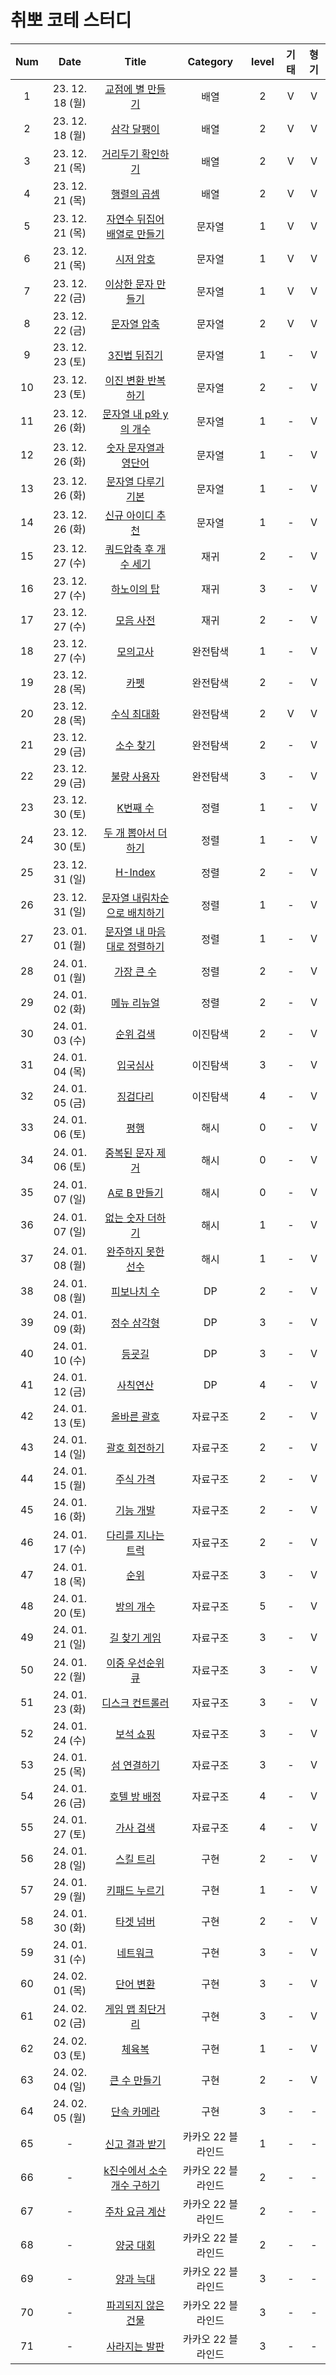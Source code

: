 # 취뽀 코테 스터디
|  Num  |     Date     |                 Title                 |         Category         |   level   |   기태   |   형기   |
| :---: | :----------: | :-----------------------------------: | :----------------------: | :-------: | :-------: | :-------: |
|   1   |  23. 12. 18 (월)  |  [교점에 별 만들기](https://school.programmers.co.kr/learn/courses/30/lessons/87377)  |  배열  |  2  |  V  |  V  |
|   2   |  23. 12. 18 (월)  |  [삼각 달팽이](https://school.programmers.co.kr/learn/courses/30/lessons/68645)  |  배열  |  2  |  V  |  V  |
|   3   |  23. 12. 21 (목)  |  [거리두기 확인하기](https://school.programmers.co.kr/learn/courses/30/lessons/81302)  |  배열  |  2  |  V  |  V  |
|   4   |  23. 12. 21 (목)  |  [행렬의 곱셈](https://school.programmers.co.kr/learn/courses/30/lessons/12949)  |  배열  |  2  |  V  |  V  |
|   5   |  23. 12. 21 (목)  |  [자연수 뒤집어 배열로 만들기](https://school.programmers.co.kr/learn/courses/30/lessons/12932)  |  문자열  |  1  |  V  |  V  |
|   6   |  23. 12. 21 (목)  |  [시저 암호](https://school.programmers.co.kr/learn/courses/30/lessons/12926)  |  문자열  |  1  |  V  |  V  |
|   7   |  23. 12. 22 (금)  |  [이상한 문자 만들기](https://school.programmers.co.kr/learn/courses/30/lessons/12930)  |  문자열  |  1  |  V  |  V  |
|   8   |  23. 12. 22 (금)  |  [문자열 압축](https://school.programmers.co.kr/learn/courses/30/lessons/60057)  |  문자열  |  2  |  V  |  V  |
|   9   |  23. 12. 23 (토)  |  [3진법 뒤집기](https://school.programmers.co.kr/learn/courses/30/lessons/68935)  |  문자열  |  1  |  -  |  V  |
|   10   |  23. 12. 23 (토)  |  [이진 변환 반복하기](https://school.programmers.co.kr/learn/courses/30/lessons/70129)  |  문자열  |  2  |  -  |  V  |
|   11   |  23. 12. 26 (화)  |  [문자열 내 p와 y의 개수](https://school.programmers.co.kr/learn/courses/30/lessons/12916)  |  문자열  |  1  |  -  |  V  |
|   12   |  23. 12. 26 (화)  |  [숫자 문자열과 영단어](https://school.programmers.co.kr/learn/courses/30/lessons/81301)  |  문자열  |  1  |  -  |  V  |
|   13   |  23. 12. 26 (화)  |  [문자열 다루기 기본](https://school.programmers.co.kr/learn/courses/30/lessons/12918)  |  문자열  |  1  |  -  |  V  |
|   14   |  23. 12. 26 (화)  |  [신규 아이디 추천](https://school.programmers.co.kr/learn/courses/30/lessons/72410)  |  문자열  |  1  |  -  |  V  |
|   15   |  23. 12. 27 (수)  |  [쿼드압축 후 개수 세기](https://school.programmers.co.kr/learn/courses/30/lessons/68936)  |  재귀  |  2  |  -  |  V  |
|   16   |  23. 12. 27 (수)  |  [하노이의 탑](https://school.programmers.co.kr/learn/courses/30/lessons/12946)  |  재귀  |  3  |  -  |  V  |
|   17   |  23. 12. 27 (수)  |  [모음 사전](https://school.programmers.co.kr/learn/courses/30/lessons/84512)  |  재귀  |  2  |  -  |  V  |
|   18   |  23. 12. 27 (수)  |  [모의고사](https://school.programmers.co.kr/learn/courses/30/lessons/42840)  |  완전탐색  |  1  |  -  |  V  |
|   19   |  23. 12. 28 (목)  |  [카펫](https://school.programmers.co.kr/learn/courses/30/lessons/42842)  |  완전탐색  |  2  |  -  |  V  |
|   20   |  23. 12. 28 (목)  |  [수식 최대화](https://school.programmers.co.kr/learn/courses/30/lessons/67257)  |  완전탐색  |  2  |  V  |  V  |
|   21   |  23. 12. 29 (금)  |  [소수 찾기](https://school.programmers.co.kr/learn/courses/30/lessons/42839)  |  완전탐색  |  2  |  -  |  V  |
|   22   |  23. 12. 29 (금)  |  [불량 사용자](https://school.programmers.co.kr/learn/courses/30/lessons/64064)  |  완전탐색  |  3  |  -  |  V  |
|   23   |  23. 12. 30 (토)  |  [K번째 수](https://school.programmers.co.kr/learn/courses/30/lessons/42748)  |  정렬  |  1  |  -  |  V  |
|   24   |  23. 12. 30 (토)  |  [두 개 뽑아서 더하기](https://school.programmers.co.kr/learn/courses/30/lessons/68644)  |  정렬  |  1  |  -  |  V  |
|   25   |  23. 12. 31 (일)  |  [H-Index](https://school.programmers.co.kr/learn/courses/30/lessons/42747)  |  정렬  |  2  |  -  |  V  |
|   26   |  23. 12. 31 (일)  |  [문자열 내림차순으로 배치하기](https://school.programmers.co.kr/learn/courses/30/lessons/12917)  |  정렬  |  1  |  -  |  V  |
|   27   |  23. 01. 01 (월)  |  [문자열 내 마음대로 정렬하기](https://school.programmers.co.kr/learn/courses/30/lessons/12915)  |  정렬  |  1  |  -  |  V  |
|   28   |  24. 01. 01 (월)  |  [가장 큰 수](https://school.programmers.co.kr/learn/courses/30/lessons/42746)  |  정렬  |  2  |  -  |  V  |
|   29   |  24. 01. 02 (화)  |  [메뉴 리뉴얼](https://school.programmers.co.kr/learn/courses/30/lessons/72411)  |  정렬  |  2  |  -  |  V  |
|   30   |  24. 01. 03 (수)  |  [순위 검색](https://school.programmers.co.kr/learn/courses/30/lessons/72412)  |  이진탐색  |  2  |  -  |  V  |
|   31   |  24. 01. 04 (목)  |  [입국심사](https://school.programmers.co.kr/learn/courses/30/lessons/43238)  |  이진탐색  |  3  |  -  |  V  |
|   32   |  24. 01. 05 (금)  |  [징검다리](https://school.programmers.co.kr/learn/courses/30/lessons/43236)  |  이진탐색  |  4  |  -  |  V  |
|   33   |  24. 01. 06 (토)  |  [평행](https://school.programmers.co.kr/learn/courses/30/lessons/120875)  |  해시  |  0  |  -  |  V  |
|   34   |  24. 01. 06 (토)  |  [중복된 문자 제거](https://school.programmers.co.kr/learn/courses/30/lessons/120888)  |  해시  |  0  |  -  |  V  |
|   35   |  24. 01. 07 (일)  |  [A로 B 만들기](https://school.programmers.co.kr/learn/courses/30/lessons/120886)  |  해시  |  0  |  -  |  V  |
|   36   |  24. 01. 07 (일)  |  [없는 숫자 더하기](https://school.programmers.co.kr/learn/courses/30/lessons/86051)  |  해시  |  1  |  -  |  V  |
|   37   |  24. 01. 08 (월)  |  [완주하지 못한 선수](https://school.programmers.co.kr/learn/courses/30/lessons/42576)  |  해시  |  1  |  -  |  V  |
|   38   |  24. 01. 08 (월)  |  [피보나치 수](https://school.programmers.co.kr/learn/courses/30/lessons/12945)  |  DP  |  2  |  -  |  V  |
|   39   |  24. 01. 09 (화)  |  [정수 삼각형](https://school.programmers.co.kr/learn/courses/30/lessons/43105)  |  DP  |  3  |  -  |  V  |
|   40   |  24. 01. 10 (수)  |  [등굣길](https://school.programmers.co.kr/learn/courses/30/lessons/42898)  |  DP  |  3  |  -  |  V  |
|   41   |  24. 01. 12 (금)  |  [사칙연산](https://school.programmers.co.kr/learn/courses/30/lessons/1843)  |  DP  |  4  |  -  |  V  |
|   42   |  24. 01. 13 (토)  |  [올바른 괄호](https://school.programmers.co.kr/learn/courses/30/lessons/12909)  |  자료구조  |  2  |  -  |  V  |
|   43   |  24. 01. 14 (일)  |  [괄호 회전하기](https://school.programmers.co.kr/learn/courses/30/lessons/76502)  |  자료구조  |  2  |  -  |  V  |
|   44   |  24. 01. 15 (월)  |  [주식 가격](https://school.programmers.co.kr/learn/courses/30/lessons/42584)  |  자료구조  |  2  |  -  |  V  |
|   45   |  24. 01. 16 (화)  |  [기능 개발](https://school.programmers.co.kr/learn/courses/30/lessons/42586)  |  자료구조  |  2  |  -  |  V  |
|   46   |  24. 01. 17 (수)  |  [다리를 지나는 트럭](https://school.programmers.co.kr/learn/courses/30/lessons/42583)  |  자료구조  |  2  |  -  |  V  |
|   47   |  24. 01. 18 (목)  |  [순위](https://school.programmers.co.kr/learn/courses/30/lessons/49191)  |  자료구조  |  3  |  -  |  V  |
|   48   |  24. 01. 20 (토)  |  [방의 개수](https://school.programmers.co.kr/learn/courses/30/lessons/49190)  |  자료구조  |  5  |  -  |  V  |
|   49   |  24. 01. 21 (일)  |  [길 찾기 게임](https://school.programmers.co.kr/learn/courses/30/lessons/42892)  |  자료구조  |  3  |  -  |  V  |
|   50   |  24. 01. 22 (월)  |  [이중 우선순위 큐](https://school.programmers.co.kr/learn/courses/30/lessons/42628)  |  자료구조  |  3  |  -  |  V  |
|   51   |  24. 01. 23 (화)  |  [디스크 컨트롤러](https://school.programmers.co.kr/learn/courses/30/lessons/42627)  |  자료구조  |  3  |  -  |  V  |
|   52   |  24. 01. 24 (수)  |  [보석 쇼핑](https://school.programmers.co.kr/learn/courses/30/lessons/67258)  |  자료구조  |  3  |  -  |  V  |
|   53   |  24. 01. 25 (목)  |  [섬 연결하기](https://school.programmers.co.kr/learn/courses/30/lessons/42861)  |  자료구조  |  3  |  -  |  V  |
|   54   |  24. 01. 26 (금)  |  [호텔 방 배정](https://school.programmers.co.kr/learn/courses/30/lessons/64063)  |  자료구조  |  4  |  -  |  V  |
|   55   |  24. 01. 27 (토)  |  [가사 검색](https://school.programmers.co.kr/learn/courses/30/lessons/60060)  |  자료구조  |  4  |  -  |  V  |
|   56   |  24. 01. 28 (일)  |  [스킬 트리](https://school.programmers.co.kr/learn/courses/30/lessons/49993)  |  구현  |  2  |  -  |  V  |
|   57   |  24. 01. 29 (월)  |  [키패드 누르기](https://school.programmers.co.kr/learn/courses/30/lessons/67256)  |  구현  |  1  |  -  |  V  |
|   58   |  24. 01. 30 (화)  |  [타겟 넘버](https://school.programmers.co.kr/learn/courses/30/lessons/43165)  |  구현  |  2  |  -  |  V  |
|   59   |  24. 01. 31 (수)  |  [네트워크](https://school.programmers.co.kr/learn/courses/30/lessons/43162)  |  구현  |  3  |  -  |  V  |
|   60   |  24. 02. 01 (목)  |  [단어 변환](https://school.programmers.co.kr/learn/courses/30/lessons/43163)  |  구현  |  3  |  -  |  V  |
|   61   |  24. 02. 02 (금)  |  [게임 맵 최단거리](https://school.programmers.co.kr/learn/courses/30/lessons/1844)  |  구현  |  3  |  -  |  V  |
|   62   |  24. 02. 03 (토)  |  [체육복](https://school.programmers.co.kr/learn/courses/30/lessons/42862)  |  구현  |  1  |  -  |  V  |
|   63   |  24. 02. 04 (일)  |  [큰 수 만들기](https://school.programmers.co.kr/learn/courses/30/lessons/42883)  |  구현  |  2  |  -  |  V  |
|   64   |  24. 02. 05 (월)  |  [단속 카메라](https://school.programmers.co.kr/learn/courses/30/lessons/42884)  |  구현  |  3  |  -  |  -  |
|   65   |  -  |  [신고 결과 받기](https://school.programmers.co.kr/learn/courses/30/lessons/92334)  |  카카오 22 블라인드  |  1  |  -  |  -  |
|   66   |  -  |  [k진수에서 소수 개수 구하기](https://school.programmers.co.kr/learn/courses/30/lessons/92335)  |  카카오 22 블라인드  |  2  |  -  |  -  |
|   67   |  -  |  [주차 요금 계산](https://school.programmers.co.kr/learn/courses/30/lessons/92341)  |  카카오 22 블라인드  |  2  |  -  |  -  |
|   68   |  -  |  [양궁 대회](https://school.programmers.co.kr/learn/courses/30/lessons/92342)  |  카카오 22 블라인드  |  2  |  -  |  -  |
|   69   |  -  |  [양과 늑대](https://school.programmers.co.kr/learn/courses/30/lessons/92343)  |  카카오 22 블라인드  |  3  |  -  |  -  |
|   70   |  -  |  [파괴되지 않은 건물](https://school.programmers.co.kr/learn/courses/30/lessons/92344)  |  카카오 22 블라인드  |  3  |  -  |  -  |
|   71   |  -  |  [사라지는 발판](https://school.programmers.co.kr/learn/courses/30/lessons/92345)  |  카카오 22 블라인드  |  3  |  -  |  -  |
